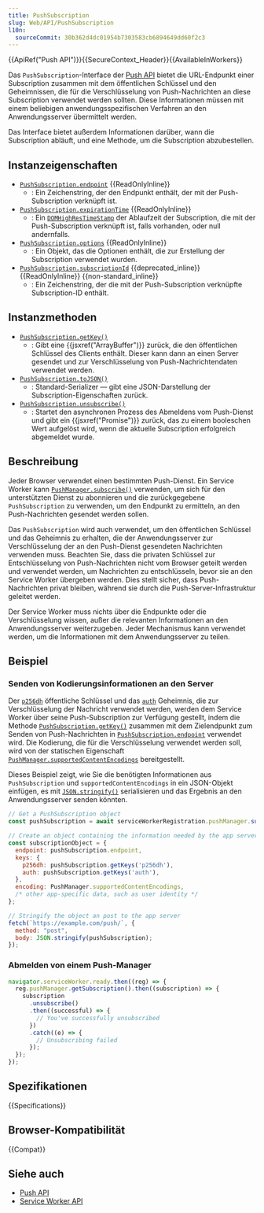 ```yaml
---
title: PushSubscription
slug: Web/API/PushSubscription
l10n:
  sourceCommit: 30b362d4dc01954b7303583cb6894649dd60f2c3
---
```


{{ApiRef("Push API")}}{{SecureContext_Header}}{{AvailableInWorkers}}

Das `PushSubscription`-Interface der [Push API](/de/docs/Web/API/Push_API) bietet die URL-Endpunkt einer Subscription zusammen mit dem öffentlichen Schlüssel und den Geheimnissen, die für die Verschlüsselung von Push-Nachrichten an diese Subscription verwendet werden sollten.
Diese Informationen müssen mit einem beliebigen anwendungsspezifischen Verfahren an den Anwendungsserver übermittelt werden.

Das Interface bietet außerdem Informationen darüber, wann die Subscription abläuft, und eine Methode, um die Subscription abzubestellen.

## Instanzeigenschaften

- [`PushSubscription.endpoint`](/de/docs/Web/API/PushSubscription/endpoint) {{ReadOnlyInline}}
  - : Ein Zeichenstring, der den Endpunkt enthält, der mit der Push-Subscription verknüpft ist.
- [`PushSubscription.expirationTime`](/de/docs/Web/API/PushSubscription/expirationTime) {{ReadOnlyInline}}
  - : Ein [`DOMHighResTimeStamp`](/de/docs/Web/API/DOMHighResTimeStamp) der Ablaufzeit der Subscription, die mit der Push-Subscription verknüpft ist, falls vorhanden, oder null andernfalls.
- [`PushSubscription.options`](/de/docs/Web/API/PushSubscription/options) {{ReadOnlyInline}}
  - : Ein Objekt, das die Optionen enthält, die zur Erstellung der Subscription verwendet wurden.
- [`PushSubscription.subscriptionId`](/de/docs/Web/API/PushSubscription/subscriptionId) {{deprecated_inline}} {{ReadOnlyInline}} {{non-standard_inline}}
  - : Ein Zeichenstring, der die mit der Push-Subscription verknüpfte Subscription-ID enthält.

## Instanzmethoden

- [`PushSubscription.getKey()`](/de/docs/Web/API/PushSubscription/getKey)
  - : Gibt eine {{jsxref("ArrayBuffer")}} zurück, die den öffentlichen Schlüssel des Clients enthält. Dieser kann dann an einen Server gesendet und zur Verschlüsselung von Push-Nachrichtendaten verwendet werden.
- [`PushSubscription.toJSON()`](/de/docs/Web/API/PushSubscription/toJSON)
  - : Standard-Serializer — gibt eine JSON-Darstellung der Subscription-Eigenschaften zurück.
- [`PushSubscription.unsubscribe()`](/de/docs/Web/API/PushSubscription/unsubscribe)
  - : Startet den asynchronen Prozess des Abmeldens vom Push-Dienst und gibt ein {{jsxref("Promise")}} zurück, das zu einem booleschen Wert aufgelöst wird, wenn die aktuelle Subscription erfolgreich abgemeldet wurde.

## Beschreibung

Jeder Browser verwendet einen bestimmten Push-Dienst.
Ein Service Worker kann [`PushManager.subscribe()`](/de/docs/Web/API/PushManager/subscribe) verwenden, um sich für den unterstützten Dienst zu abonnieren und die zurückgegebene `PushSubscription` zu verwenden, um den Endpunkt zu ermitteln, an den Push-Nachrichten gesendet werden sollen.

Das `PushSubscription` wird auch verwendet, um den öffentlichen Schlüssel und das Geheimnis zu erhalten, die der Anwendungsserver zur Verschlüsselung der an den Push-Dienst gesendeten Nachrichten verwenden muss.
Beachten Sie, dass die privaten Schlüssel zur Entschlüsselung von Push-Nachrichten nicht vom Browser geteilt werden und verwendet werden, um Nachrichten zu entschlüsseln, bevor sie an den Service Worker übergeben werden.
Dies stellt sicher, dass Push-Nachrichten privat bleiben, während sie durch die Push-Server-Infrastruktur geleitet werden.

Der Service Worker muss nichts über die Endpunkte oder die Verschlüsselung wissen, außer die relevanten Informationen an den Anwendungsserver weiterzugeben.
Jeder Mechanismus kann verwendet werden, um die Informationen mit dem Anwendungsserver zu teilen.

## Beispiel

### Senden von Kodierungsinformationen an den Server

Der [`p256dh`](/de/docs/Web/API/PushSubscription/getKey#p256dh) öffentliche Schlüssel und das [`auth`](/de/docs/Web/API/PushSubscription/getKey#auth) Geheimnis, die zur Verschlüsselung der Nachricht verwendet werden, werden dem Service Worker über seine Push-Subscription zur Verfügung gestellt, indem die Methode [`PushSubscription.getKey()`](/de/docs/Web/API/PushSubscription/getKey) zusammen mit dem Zielendpunkt zum Senden von Push-Nachrichten in [`PushSubscription.endpoint`](/de/docs/Web/API/PushSubscription/endpoint) verwendet wird.
Die Kodierung, die für die Verschlüsselung verwendet werden soll, wird von der statischen Eigenschaft [`PushManager.supportedContentEncodings`](/de/docs/Web/API/PushManager/supportedContentEncodings) bereitgestellt.

Dieses Beispiel zeigt, wie Sie die benötigten Informationen aus `PushSubscription` und `supportedContentEncodings` in ein JSON-Objekt einfügen, es mit [`JSON.stringify()`](/de/docs/Web/JavaScript/Reference/Global_Objects/JSON/stringify) serialisieren und das Ergebnis an den Anwendungsserver senden könnten.

```js
// Get a PushSubscription object
const pushSubscription = await serviceWorkerRegistration.pushManager.subscribe();

// Create an object containing the information needed by the app server
const subscriptionObject = {
  endpoint: pushSubscription.endpoint,
  keys: {
    p256dh: pushSubscription.getKeys('p256dh'),
    auth: pushSubscription.getKeys('auth'),
  },
  encoding: PushManager.supportedContentEncodings,
  /* other app-specific data, such as user identity */
};

// Stringify the object an post to the app server
fetch(`https://example.com/push/`, {
  method: "post",
  body: JSON.stringify(pushSubscription);
});
```

### Abmelden von einem Push-Manager

```js
navigator.serviceWorker.ready.then((reg) => {
  reg.pushManager.getSubscription().then((subscription) => {
    subscription
      .unsubscribe()
      .then((successful) => {
        // You've successfully unsubscribed
      })
      .catch((e) => {
        // Unsubscribing failed
      });
  });
});
```

## Spezifikationen

{{Specifications}}

## Browser-Kompatibilität

{{Compat}}

## Siehe auch

- [Push API](/de/docs/Web/API/Push_API)
- [Service Worker API](/de/docs/Web/API/Service_Worker_API)
